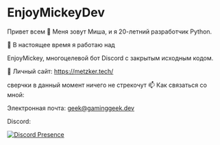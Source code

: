 # EnjoyMickeyDev
<!-- [![wakatime](https://wakatime.com/badge/user/0bbcea41-697b-4ca8-8944-5aa93bf156c5.svg)](https://wakatime.com/@0bbcea41-697b-4ca8-8944-5aa93bf156c5)

![stats](https://github-readme-stats.vercel.app/api?username=EnjoyMickeyDev&show_icons=true&theme=midnight-purple)</br>

[![stats](https://github-readme-stats.vercel.app/api/wakatime?username=@0bbcea41-697b-4ca8-8944-5aa93bf156c5&theme=midnight-purple)](https://wakatime.com/@0bbcea41-697b-4ca8-8944-5aa93bf156c5) -->
  Привет всем 👋
  Меня зовут Миша, и я 20-летний разработчик Python.

  🔭 В настоящее время я работаю над

  EnjoyMickey, многоцелевой бот Discord с закрытым исходным кодом.
  
  🌱 Личный сайт:
  https://metzker.tech/

  сверчки в данный момент ничего не стрекочут
  📫 Как связаться со мной:

  Электронная почта: geek@gaminggeek.dev


  Discord:
  
  [![Discord Presence](https://lanyard.cnrad.dev/api/627925818429145119)](https://discord.com/users/627925818429145119)
